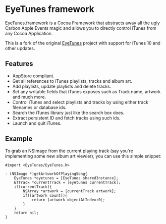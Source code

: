 EyeTunes framework
======

EyeTunes.framework is a Cocoa Framework that abstracts away all the ugly Carbon Apple Events magic and allows you to directly control iTunes from any Cocoa Application.

This is a fork of the original [EyeTunes](http://www.liquidx.net/eyetunes/) project with support for iTunes 10 and other updates.

Features
------

* AppStore compliant.
* Get all references to iTunes playlists, tracks and album art.
* Add playlists, update playlists and delete tracks.
* Set any writable fields that iTunes exposes such as Track name, artwork and much more.
* Control iTunes and select playlists and tracks by using either track filenames or database ids.
* Search the iTunes library just like the search box does.
* Extract persistent ID and fetch tracks using such ids.
* Launch and quit iTunes.

Example
------

To grab an NSImage from the current playing track (say you're implementing some new album art viewier), you can use this simple snippet:

    #import <EyeTunes/EyeTunes.h>
    
    - (NSImage *)getArtworkOfPlayingSong{
        EyeTunes *eyetunes = [EyeTunes sharedInstance];
        ETTrack *currentTrack = [eyetunes currentTrack];
        if(currentTrack){
            NSArray *artwork = [currentTrack artwork];
            if([artwork count]){
                return [artwork objectAtIndex:0];
            }
        }
        return nil;
    }
